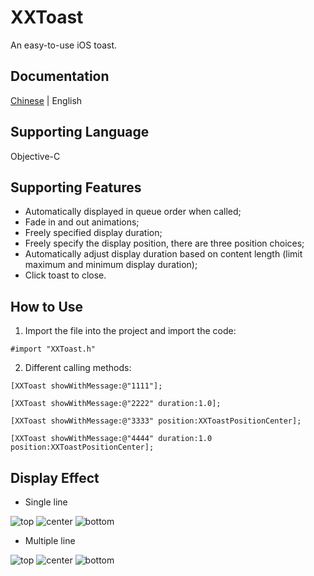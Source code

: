 # XXToast
An easy-to-use iOS toast.

## Documentation
[Chinese](https://github.com/vampire-locker/XXToast/blob/main/README.md) | English

## Supporting Language
Objective-C

## Supporting Features
- Automatically displayed in queue order when called;
- Fade in and out animations;
- Freely specified display duration;
- Freely specify the display position, there are three position choices;
- Automatically adjust display duration based on content length (limit maximum and minimum display duration);
- Click toast to close.

## How to Use
1. Import the file into the project and import the code:
```
#import "XXToast.h"
```

2. Different calling methods:
```
[XXToast showWithMessage:@"1111"];

[XXToast showWithMessage:@"2222" duration:1.0];

[XXToast showWithMessage:@"3333" position:XXToastPositionCenter];

[XXToast showWithMessage:@"4444" duration:1.0 position:XXToastPositionCenter];
```

## Display Effect
- Single line

![top](https://github.com/vampire-locker/XXToast/blob/main/pic/top-single.png) ![center](https://github.com/vampire-locker/XXToast/blob/main/pic/center-single.png) ![bottom](https://github.com/vampire-locker/XXToast/blob/main/pic/bottom-single.png)

- Multiple line

![top](https://github.com/vampire-locker/XXToast/blob/main/pic/top-multiple.png) ![center](https://github.com/vampire-locker/XXToast/blob/main/pic/center-multiple.png) ![bottom](https://github.com/vampire-locker/XXToast/blob/main/pic/bottom-multiple.png)